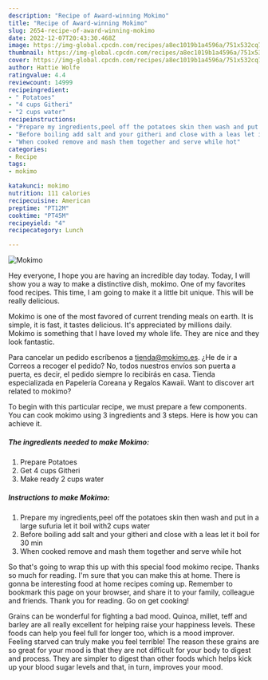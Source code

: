 ```yaml
---
description: "Recipe of Award-winning Mokimo"
title: "Recipe of Award-winning Mokimo"
slug: 2654-recipe-of-award-winning-mokimo
date: 2022-12-07T20:43:30.468Z
image: https://img-global.cpcdn.com/recipes/a8ec1019b1a4596a/751x532cq70/mokimo-recipe-main-photo.jpg
thumbnail: https://img-global.cpcdn.com/recipes/a8ec1019b1a4596a/751x532cq70/mokimo-recipe-main-photo.jpg
cover: https://img-global.cpcdn.com/recipes/a8ec1019b1a4596a/751x532cq70/mokimo-recipe-main-photo.jpg
author: Hattie Wolfe
ratingvalue: 4.4
reviewcount: 14999
recipeingredient:
- " Potatoes"
- "4 cups Githeri"
- "2 cups water"
recipeinstructions:
- "Prepare my ingredients,peel off the potatoes skin then wash and put in a large sufuria let it boil with2 cups water"
- "Before boiling add salt and your githeri and close with a leas let it boil for 30 min"
- "When cooked remove and mash them together and serve while hot"
categories:
- Recipe
tags:
- mokimo

katakunci: mokimo 
nutrition: 111 calories
recipecuisine: American
preptime: "PT12M"
cooktime: "PT45M"
recipeyield: "4"
recipecategory: Lunch

---
```



![Mokimo](https://img-global.cpcdn.com/recipes/a8ec1019b1a4596a/751x532cq70/mokimo-recipe-main-photo.jpg)

Hey everyone, I hope you are having an incredible day today. Today, I will show you a way to make a distinctive dish, mokimo. One of my favorites food recipes. This time, I am going to make it a little bit unique. This will be really delicious.

Mokimo is one of the most favored of current trending meals on earth. It is simple, it is fast, it tastes delicious. It's appreciated by millions daily. Mokimo is something that I have loved my whole life. They are nice and they look fantastic.

Para cancelar un pedido escríbenos a tienda@mokimo.es. ¿He de ir a Correos a recoger el pedido? No, todos nuestros envíos son puerta a puerta, es decir, el pedido siempre lo recibirás en casa. Tienda especializada en Papelería Coreana y Regalos Kawaii. Want to discover art related to mokimo?


To begin with this particular recipe, we must prepare a few components. You can cook mokimo using 3 ingredients and 3 steps. Here is how you can achieve it.

<!--inarticleads1-->

##### The ingredients needed to make Mokimo:

1. Prepare  Potatoes
1. Get 4 cups Githeri
1. Make ready 2 cups water




<!--inarticleads2-->

##### Instructions to make Mokimo:

1. Prepare my ingredients,peel off the potatoes skin then wash and put in a large sufuria let it boil with2 cups water
1. Before boiling add salt and your githeri and close with a leas let it boil for 30 min
1. When cooked remove and mash them together and serve while hot




So that's going to wrap this up with this special food mokimo recipe. Thanks so much for reading. I'm sure that you can make this at home. There is gonna be interesting food at home recipes coming up. Remember to bookmark this page on your browser, and share it to your family, colleague and friends. Thank you for reading. Go on get cooking!

Grains can be wonderful for fighting a bad mood. Quinoa, millet, teff and barley are all really excellent for helping raise your happiness levels. These foods can help you feel full for longer too, which is a mood improver. Feeling starved can truly make you feel terrible! The reason these grains are so great for your mood is that they are not difficult for your body to digest and process. They are simpler to digest than other foods which helps kick up your blood sugar levels and that, in turn, improves your mood.
